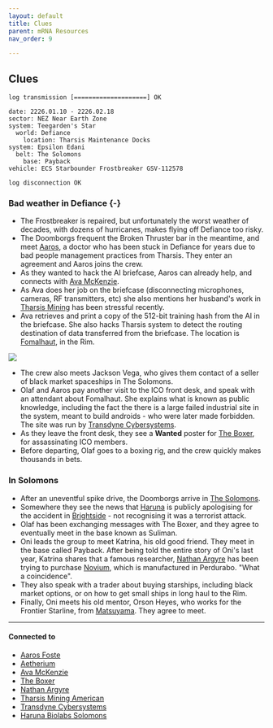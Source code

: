 ```yaml
---
layout: default
title: Clues
parent: mRNA Resources
nav_order: 9

---
```

## Clues

```
log transmission [====================] OK

date: 2226.01.10 - 2226.02.18
sector: NEZ Near Earth Zone
system: Teegarden's Star
  world: Defiance
    location: Tharsis Maintenance Docks
system: Epsilon Edani
  belt: The Solomons
    base: Payback
vehicle: ECS Starbounder Frostbreaker GSV-112578

log disconnection OK
```

### Bad weather in Defiance {-}

- The Frostbreaker is repaired, but unfortunately the worst weather of decades, with dozens of hurricanes, makes flying off Defiance too risky.
- The Doomborgs frequent the Broken Thruster bar in the meantime, and meet [Aaros](../pcs/Aaros.md), a doctor who has been stuck in Defiance for years due to bad people management practices from Tharsis. They enter an agreement and Aaros joins the crew.
- As they wanted to hack the AI briefcase, Aaros can already help, and connects with [Ava McKenzie](../npcs/AvamcKenzie.md).
- As Ava does her job on the briefcase (disconnecting microphones, cameras, RF transmitters, etc) she also mentions her husband's work in [Tharsis Mining](../factions/tharsisMining.md) has been stressful recently.
- Ava retrieves and print a copy of the 512-bit training hash from the AI in the briefcase. She also hacks Tharsis system to detect the routing destination of data transferred from the briefcase. The location is [Fomalhaut](https://sectorswithoutnumber.com/sector/NLQzbUMehZwe6d9pSuj8/system/iVUtn5m8fePOTNBy1hx2), in the Rim.

![](https://i.imgur.com/5hKWxYc.png)

- The crew also meets Jackson Vega, who gives them contact of a seller of black market spaceships in The Solomons.
- Olaf and Aaros pay another visit to the ICO front desk, and speak with an attendant about Fomalhaut. She explains what is known as public knowledge, including the fact the there is a large failed industrial site in the system, meant to build androids - who were later made forbidden. The site was run by [Transdyne Cybersystems](../factions/TDC.md).
- As they leave the front desk, they see a **Wanted** poster for [The Boxer](../npcs/TheBoxer.md), for assassinating ICO members.
- Before departing, Olaf goes to a boxing rig, and the crew quickly makes thousands in bets.

### In Solomons

- After an uneventful spike drive, the Doomborgs arrive in [The Solomons](https://sectorswithoutnumber.com/sector/E9FKrPjS8tsRmoryYMpe/asteroidBelt/JUkP8shMcIxoqivuOFBp).
- Somewhere they see the news that [Haruna](../factions/haruna.md) is publicly apologising for the accident in [Brightside](https://sectorswithoutnumber.com/sector/E9FKrPjS8tsRmoryYMpe/spaceStation/8LCcs3wrwRYwyUx5P0OL) - not recognising it was a terrorist attack.
- Olaf has been exchanging messages with The Boxer, and they agree to eventually meet in the base known as Suliman.
- Oni leads the group to meet Katrina, his old good friend. They meet in the base called Payback. After being told the entire story of Oni's last year, Katrina shares that a famous researcher, [Nathan Argyre](../npcs/Argyre.md) has been trying to purchase [Novium](../objects/Aetherium.md#Novium), which is manufactured in Perdurabo. "What a coincidence".
- They also speak with a trader about buying starships, including black market options, or on how to get small ships in long haul to the Rim.
- Finally, Oni meets his old mentor, Orson Heyes, who works for the Frontier Starline, from [Matsuyama](../factions/haruna.md). They agree to meet.

---
#### Connected to

<!-- QueryToSerialize: LIST without ID "["+ title + "](https://terra-campaigns.github.io/"+ regexreplace(file.path, ".md", "") + ")" FROM ([[]]) SORT file.folder DESC -->

<!-- QueryToSerialize: LIST without ID "["+ title + "](https://terra-campaigns.github.io/"+ regexreplace(file.path, ".md", "") + ")" FROM outgoing([[]]) SORT file.folder DESC -->
<!-- SerializedQuery: LIST without ID "["+ title + "](https://terra-campaigns.github.io/"+ regexreplace(file.path, ".md", "") + ")" FROM outgoing([[]]) SORT file.folder DESC -->
- [Aaros Foste](https://terra-campaigns.github.io/hostile/pcs/Aaros)
- [Aetherium](https://terra-campaigns.github.io/hostile/objects/Aetherium)
- [Ava McKenzie](https://terra-campaigns.github.io/hostile/npcs/AvamcKenzie)
- [The Boxer](https://terra-campaigns.github.io/hostile/npcs/TheBoxer)
- [Nathan Argyre](https://terra-campaigns.github.io/hostile/npcs/Argyre)
- [Tharsis Mining American](https://terra-campaigns.github.io/hostile/factions/tharsisMining)
- [Transdyne Cybersystems](https://terra-campaigns.github.io/hostile/factions/TDC)
- [Haruna Biolabs Solomons](https://terra-campaigns.github.io/hostile/factions/haruna)
<!-- SerializedQuery END -->

